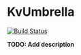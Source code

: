 # KvUmbrella

[![Build Status](https://travis-ci.org/vortec/kv.svg?branch=master)](https://travis-ci.org/vortec/kv)

**TODO: Add description**


